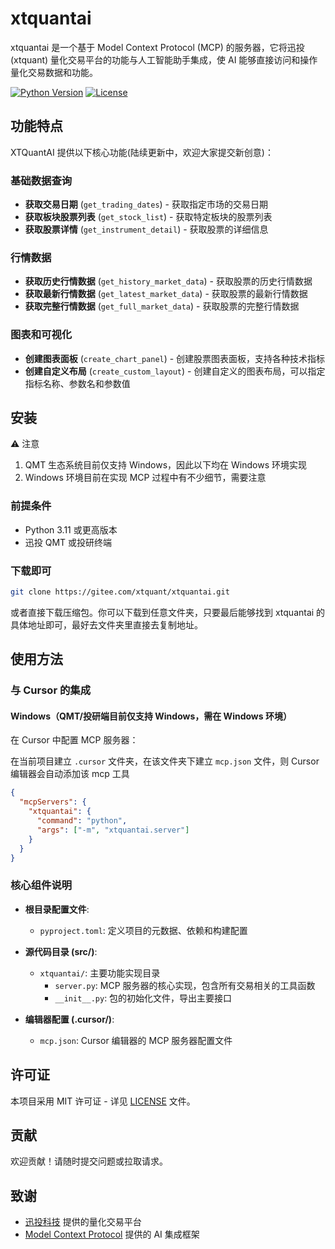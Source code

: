 # xtquantai

xtquantai 是一个基于 Model Context Protocol (MCP) 的服务器，它将迅投 (xtquant) 量化交易平台的功能与人工智能助手集成，使 AI 能够直接访问和操作量化交易数据和功能。

[![Python Version](https://img.shields.io/badge/python-3.11+-blue.svg)](https://www.python.org/downloads/)
[![License](https://img.shields.io/badge/license-MIT-green.svg)](LICENSE)

## 功能特点

XTQuantAI 提供以下核心功能(陆续更新中，欢迎大家提交新创意)：

### 基础数据查询
- **获取交易日期** (`get_trading_dates`) - 获取指定市场的交易日期
- **获取板块股票列表** (`get_stock_list`) - 获取特定板块的股票列表
- **获取股票详情** (`get_instrument_detail`) - 获取股票的详细信息

### 行情数据
- **获取历史行情数据** (`get_history_market_data`) - 获取股票的历史行情数据
- **获取最新行情数据** (`get_latest_market_data`) - 获取股票的最新行情数据
- **获取完整行情数据** (`get_full_market_data`) - 获取股票的完整行情数据

### 图表和可视化
- **创建图表面板** (`create_chart_panel`) - 创建股票图表面板，支持各种技术指标
- **创建自定义布局** (`create_custom_layout`) - 创建自定义的图表布局，可以指定指标名称、参数名和参数值

## 安装

⚠️ 注意
1. QMT 生态系统目前仅支持 Windows，因此以下均在 Windows 环境实现
2. Windows 环境目前在实现 MCP 过程中有不少细节，需要注意

### 前提条件
- Python 3.11 或更高版本
- 迅投 QMT 或投研终端

### 下载即可
```bash
git clone https://gitee.com/xtquant/xtquantai.git
```

或者直接下载压缩包。你可以下载到任意文件夹，只要最后能够找到 xtquantai 的具体地址即可，最好去文件夹里直接去复制地址。

## 使用方法

### 与 Cursor 的集成

#### Windows（QMT/投研端目前仅支持 Windows，需在 Windows 环境）

在 Cursor 中配置 MCP 服务器：

在当前项目建立 `.cursor` 文件夹，在该文件夹下建立 `mcp.json` 文件，则 Cursor 编辑器会自动添加该 mcp 工具

```json
{
  "mcpServers": {
    "xtquantai": {
      "command": "python",
      "args": ["-m", "xtquantai.server"]
    }
  }
}
```

### 核心组件说明

- **根目录配置文件**:
  - `pyproject.toml`: 定义项目的元数据、依赖和构建配置

- **源代码目录 (src/)**:
  - `xtquantai/`: 主要功能实现目录
    - `server.py`: MCP 服务器的核心实现，包含所有交易相关的工具函数
    - `__init__.py`: 包的初始化文件，导出主要接口

- **编辑器配置 (.cursor/)**:
  - `mcp.json`: Cursor 编辑器的 MCP 服务器配置文件

## 许可证

本项目采用 MIT 许可证 - 详见 [LICENSE](LICENSE) 文件。

## 贡献

欢迎贡献！请随时提交问题或拉取请求。

## 致谢

- [迅投科技](https://www.thinktrader.net/) 提供的量化交易平台
- [Model Context Protocol](https://modelcontextprotocol.io/) 提供的 AI 集成框架
